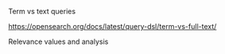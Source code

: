 Term vs text queries

https://opensearch.org/docs/latest/query-dsl/term-vs-full-text/

Relevance values and analysis
